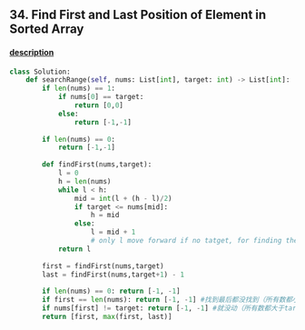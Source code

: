 ## 34. Find First and Last Position of Element in Sorted Array

#### [description](https://leetcode.com/problems/find-first-and-last-position-of-element-in-sorted-array/)

```python
class Solution:
    def searchRange(self, nums: List[int], target: int) -> List[int]:
        if len(nums) == 1:
            if nums[0] == target:
                return [0,0]
            else:
                return [-1,-1]
            
        if len(nums) == 0:
            return [-1,-1]  
        
        def findFirst(nums,target):
            l = 0
            h = len(nums) 
            while l < h:
                mid = int(l + (h - l)/2)
                if target <= nums[mid]:
                    h = mid 
                else:
                    l = mid + 1 
                    # only l move forward if no tatget, for finding the first one
            return l
        
        first = findFirst(nums,target)
        last = findFirst(nums,target+1) - 1 
    
        if len(nums) == 0: return [-1, -1]
        if first == len(nums): return [-1, -1] #找到最后都没找到（所有数都小于target
        if nums[first] != target: return [-1, -1] #就没动（所有数都大于target
        return [first, max(first, last)]
                
```
